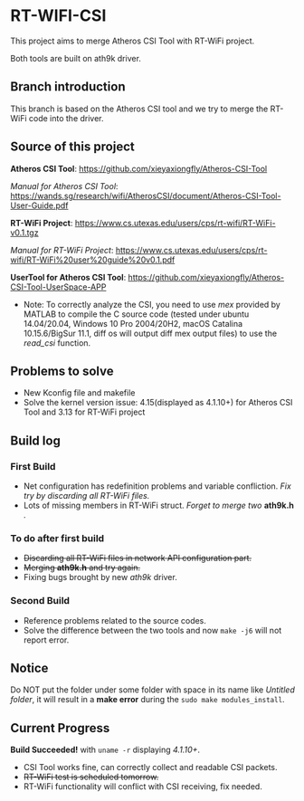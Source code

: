 # RT-WIFI-CSI
This project aims to merge Atheros CSI Tool with RT-WiFi project.

Both tools are built on ath9k driver.
## Branch introduction
This branch is based on the Atheros CSI tool and we try to merge the RT-WiFi code into the driver.
## Source of this project
**Atheros CSI Tool**: https://github.com/xieyaxiongfly/Atheros-CSI-Tool

*Manual for Atheros CSI Tool*: https://wands.sg/research/wifi/AtherosCSI/document/Atheros-CSI-Tool-User-Guide.pdf

**RT-WiFi Project**: https://www.cs.utexas.edu/users/cps/rt-wifi/RT-WiFi-v0.1.tgz

*Manual for RT-WiFi Project*: https://www.cs.utexas.edu/users/cps/rt-wifi/RT-WiFi%20user%20guide%20v0.1.pdf

**UserTool for Atheros CSI Tool**: https://github.com/xieyaxiongfly/Atheros-CSI-Tool-UserSpace-APP
* Note: To correctly analyze the CSI, you need to use *mex* provided by MATLAB to compile the C source code (tested under ubuntu 14.04/20.04, Windows 10 Pro 2004/20H2, macOS Catalina 10.15.6/BigSur 11.1, diff os will output diff mex output files) to use the *read_csi* function.
## Problems to solve
* New Kconfig file and makefile
* Solve the kernel version issue: 4.15(displayed as 4.1.10+) for Atheros CSI Tool and 3.13 for RT-WiFi project
## Build log
### First Build 
* Net configuration has redefinition problems and variable confliction. *Fix try by discarding all RT-WiFi files.*
* Lots of missing members in RT-WiFi struct. *Forget to merge two* **ath9k.h** *.*
### To do after first build
* ~~Discarding all RT-WiFi files in network API configuration part.~~
* ~~Merging **ath9k.h** and try again.~~
* Fixing bugs brought by new *ath9k* driver.
### Second Build
* Reference problems related to the source codes.
* Solve the difference between the two tools and now `make -j6` will not report error.
## Notice
Do NOT put the folder under some folder with space in its name like *Untitled folder*, it will result in a **make error** during the `sudo make modules_install`.
## Current Progress
**Build Succeeded!** with `uname -r` displaying *4.1.10+*.
* CSI Tool works fine, can correctly collect and readable CSI packets.
* ~~RT-WiFi test is scheduled tomorrow.~~
* RT-WiFi functionality will conflict with CSI receiving, fix needed.

